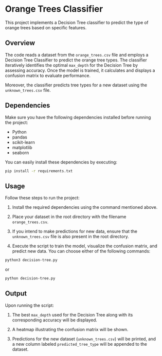 # Orange Trees Classifier

This project implements a Decision Tree classifier to predict the type of orange trees based on specific features.

## Overview

The code reads a dataset from the `orange_trees.csv` file and employs a Decision Tree Classifier to predict the orange tree types. The classifier iteratively identifies the optimal `max_depth` for the Decision Tree by assessing accuracy. Once the model is trained, it calculates and displays a confusion matrix to evaluate performance.

Moreover, the classifier predicts tree types for a new dataset using the `unknown_trees.csv` file.

## Dependencies

Make sure you have the following dependencies installed before running the project:

- Python
- pandas
- scikit-learn
- matplotlib
- seaborn

You can easily install these dependencies by executing:

```bash
pip install -r requirements.txt
```

## Usage

Follow these steps to run the project:

1. Install the required dependencies using the command mentioned above.

2. Place your dataset in the root directory with the filename `orange_trees.csv`.

3. If you intend to make predictions for new data, ensure that the `unknown_trees.csv` file is also present in the root directory.

4. Execute the script to train the model, visualize the confusion matrix, and predict new data. You can choose either of the following commands:

```bash
python3 decision-tree.py
```

or

```bash
python decision-tree.py
```

## Output

Upon running the script:

1. The best `max_depth` used for the Decision Tree along with its corresponding accuracy will be displayed.

2. A heatmap illustrating the confusion matrix will be shown.

3. Predictions for the new dataset (`unknown_trees.csv`) will be printed, and a new column labeled `predicted_tree_type` will be appended to the dataset.